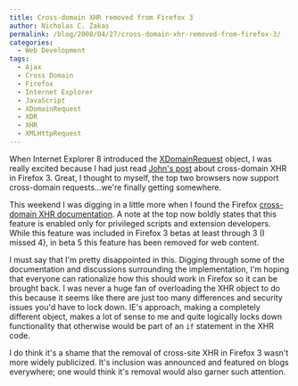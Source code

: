 ```yaml
---
title: Cross-domain XHR removed from Firefox 3
author: Nicholas C. Zakas
permalink: /blog/2008/04/27/cross-domain-xhr-removed-from-firefox-3/
categories:
  - Web Development
tags:
  - Ajax
  - Cross Domain
  - Firefox
  - Internet Explorer
  - JavaScript
  - XDomainRequest
  - XDR
  - XHR
  - XMLHttpRequest
---
```

When Internet Explorer 8 introduced the <a title="XDomainRequest object" rel="external" href="http://msdn2.microsoft.com/en-us/library/cc288060(VS.85).aspx">XDomainRequest</a> object, I was really excited because I had just read <a title="Cross-site XMLHttpRequest" rel="external" href="http://ejohn.org/blog/cross-site-xmlhttprequest/">John's post</a> about cross-domain XHR in Firefox 3. Great, I thought to myself, the top two browsers now support cross-domain requests&#8230;we're finally getting somewhere.

This weekend I was digging in a little more when I found the Firefox <a title="Cross-Site XMLHttpRequest" rel="external" href="http://developer.mozilla.org/en/docs/Cross-Site_XMLHttpRequest">cross-domain XHR documentation</a>. A note at the top now boldly states that this feature is enabled only for privileged scripts and extension developers. While this feature was included in Firefox 3 betas at least through 3 (I missed 4), in beta 5 this feature has been removed for web content.

I must say that I'm pretty disappointed in this. Digging through some of the documentation and discussions surrounding the implementation, I'm hoping that everyone can rationalize how this should work in Firefox so it can be brought back. I was never a huge fan of overloading the XHR object to do this because it seems like there are just too many differences and security issues you'd have to lock down. IE's approach, making a completely different object, makes a lot of sense to me and quite logically locks down functionality that otherwise would be part of an `if` statement in the XHR code.

I do think it's a shame that the removal of cross-site XHR in Firefox 3 wasn't more widely publicized. It's inclusion was announced and featured on blogs everywhere; one would think it's removal would also garner such attention.
